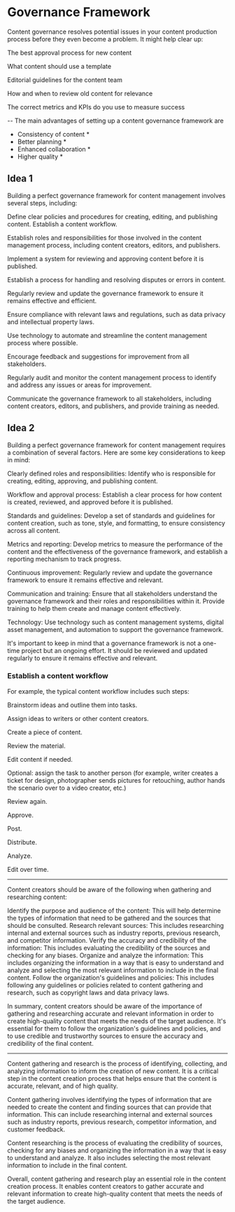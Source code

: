 # Governance Framework

Content governance resolves potential issues in your content production process before they even become a problem. It might help clear up:

The best approval process for new content

What content should use a template

Editorial guidelines for the content team 

How and when to review old content for relevance

The correct metrics and KPIs do you use to measure success


-- The main advantages of setting up a content governance framework are
* Consistency of content *
* Better planning *
* Enhanced collaboration *
* Higher quality *



## Idea 1
Building a perfect governance framework for content management involves several steps, including:

Define clear policies and procedures for creating, editing, and publishing content. Establish a content workflow.

Establish roles and responsibilities for those involved in the content management process, including content creators, editors, and publishers.

Implement a system for reviewing and approving content before it is published.

Establish a process for handling and resolving disputes or errors in content.

Regularly review and update the governance framework to ensure it remains effective and efficient.

Ensure compliance with relevant laws and regulations, such as data privacy and intellectual property laws.

Use technology to automate and streamline the content management process where possible.

Encourage feedback and suggestions for improvement from all stakeholders.

Regularly audit and monitor the content management process to identify and address any issues or areas for improvement.

Communicate the governance framework to all stakeholders, including content creators, editors, and publishers, and provide training as needed.



## Idea 2
Building a perfect governance framework for content management requires a combination of several factors. Here are some key considerations to keep in mind:

Clearly defined roles and responsibilities: Identify who is responsible for creating, editing, approving, and publishing content.

Workflow and approval process: Establish a clear process for how content is created, reviewed, and approved before it is published.

Standards and guidelines: Develop a set of standards and guidelines for content creation, such as tone, style, and formatting, to ensure consistency across all content.

Metrics and reporting: Develop metrics to measure the performance of the content and the effectiveness of the governance framework, and establish a reporting mechanism to track progress.

Continuous improvement: Regularly review and update the governance framework to ensure it remains effective and relevant.

Communication and training: Ensure that all stakeholders understand the governance framework and their roles and responsibilities within it. Provide training to help them create and manage content effectively.

Technology: Use technology such as content management systems, digital asset management, and automation to support the governance framework.

It's important to keep in mind that a governance framework is not a one-time project but an ongoing effort. It should be reviewed and updated regularly to ensure it remains effective and relevant.



### Establish a content workflow

For example, the typical content workflow includes such steps:

Brainstorm ideas and outline them into tasks.

Assign ideas to writers or other content creators. 

Create a piece of content. 

Review the material.

Edit content if needed.

Optional: assign the task to another person (for example, writer creates a ticket for design, photographer sends pictures for retouching, author hands the scenario over to a video creator, etc.)

Review again.

Approve.

Post.

Distribute.

Analyze.

Edit over time. 


_____

Content creators should be aware of the following when gathering and researching content:

Identify the purpose and audience of the content: This will help determine the types of information that need to be gathered and the sources that should be consulted.
Research relevant sources: This includes researching internal and external sources such as industry reports, previous research, and competitor information.
Verify the accuracy and credibility of the information: This includes evaluating the credibility of the sources and checking for any biases.
Organize and analyze the information: This includes organizing the information in a way that is easy to understand and analyze and selecting the most relevant information to include in the final content.
Follow the organization's guidelines and policies: This includes following any guidelines or policies related to content gathering and research, such as copyright laws and data privacy laws.


In summary, content creators should be aware of the importance of gathering and researching accurate and relevant information in order to create high-quality content that meets the needs of the target audience. It's essential for them to follow the organization's guidelines and policies, and to use credible and trustworthy sources to ensure the accuracy and credibility of the final content.



<hr>


Content gathering and research is the process of identifying, collecting, and analyzing information to inform the creation of new content. It is a critical step in the content creation process that helps ensure that the content is accurate, relevant, and of high quality.

Content gathering involves identifying the types of information that are needed to create the content and finding sources that can provide that information. This can include researching internal and external sources such as industry reports, previous research, competitor information, and customer feedback.

Content researching is the process of evaluating the credibility of sources, checking for any biases and organizing the information in a way that is easy to understand and analyze. It also includes selecting the most relevant information to include in the final content.

Overall, content gathering and research play an essential role in the content creation process. It enables content creators to gather accurate and relevant information to create high-quality content that meets the needs of the target audience.
